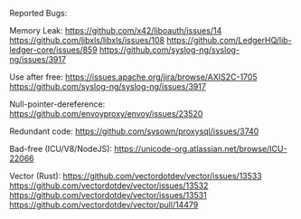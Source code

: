 Reported Bugs:

Memory Leak: 
https://github.com/x42/liboauth/issues/14
https://github.com/libxls/libxls/issues/108 
https://github.com/LedgerHQ/lib-ledger-core/issues/859
https://github.com/syslog-ng/syslog-ng/issues/3917

Use after free: 
https://issues.apache.org/jira/browse/AXIS2C-1705 
https://github.com/syslog-ng/syslog-ng/issues/3917

Null-pointer-dereference:
https://github.com/envoyproxy/envoy/issues/23520

Redundant code:
https://github.com/sysown/proxysql/issues/3740

Bad-free (ICU/V8/NodeJS):
https://unicode-org.atlassian.net/browse/ICU-22066

Vector (Rust):
https://github.com/vectordotdev/vector/issues/13533
https://github.com/vectordotdev/vector/issues/13532
https://github.com/vectordotdev/vector/issues/13531
https://github.com/vectordotdev/vector/pull/14479
